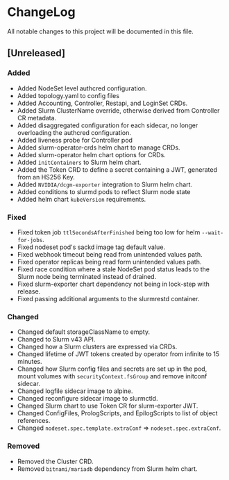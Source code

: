 # ChangeLog

All notable changes to this project will be documented in this file.

## [Unreleased]

### Added

- Added NodeSet level authcred configuration.
- Added topology.yaml to config files
- Added Accounting, Controller, Restapi, and LoginSet CRDs.
- Added Slurm ClusterName override, otherwise derived from Controller CR
  metadata.
- Added disaggregated configuration for each sidecar, no longer overloading the
  authcred configuration.
- Added liveness probe for Controller pod
- Added slurm-operator-crds helm chart to manage CRDs.
- Added slurm-operator helm chart options for CRDs.
- Added `initContainers` to Slurm helm chart.
- Added the Token CRD to define a secret containing a JWT, generated from an
  HS256 Key.
- Added `NVIDIA/dcgm-exporter` integration to Slurm helm chart.
- Added conditions to slurmd pods to reflect Slurm node state
- Added helm chart `kubeVersion` requirements.

### Fixed

- Fixed token job `ttlSecondsAfterFinished` being too low for helm
  `--wait-for-jobs`.
- Fixed nodeset pod's sackd image tag default value.
- Fixed webhook timeout being read from unintended values path.
- Fixed operator replicas being read form unintended values path.
- Fixed race condition where a stale NodeSet pod status leads to the Slurm node
  being terminated instead of drained.
- Fixed slurm-exporter chart dependency not being in lock-step with release.
- Fixed passing additional arguments to the slurmrestd container.

### Changed

- Changed default storageClassName to empty.
- Changed to Slurm v43 API.
- Changed how a Slurm clusters are expressed via CRDs.
- Changed lifetime of JWT tokens created by operator from infinite to 15
  minutes.
- Changed how Slurm config files and secrets are set up in the pod, mount
  volumes with `securityContext.fsGroup` and remove initconf sidecar.
- Changed logfile sidecar image to alpine.
- Changed reconfigure sidecar image to slurmctld.
- Changed Slurm chart to use Token CR for slurm-exporter JWT.
- Changed ConfigFiles, PrologScripts, and EpilogScripts to list of object
  references.
- Changed `nodeset.spec.template.extraConf` => `nodeset.spec.extraConf`.

### Removed

- Removed the Cluster CRD.
- Removed `bitnami/mariadb` dependency from Slurm helm chart.
